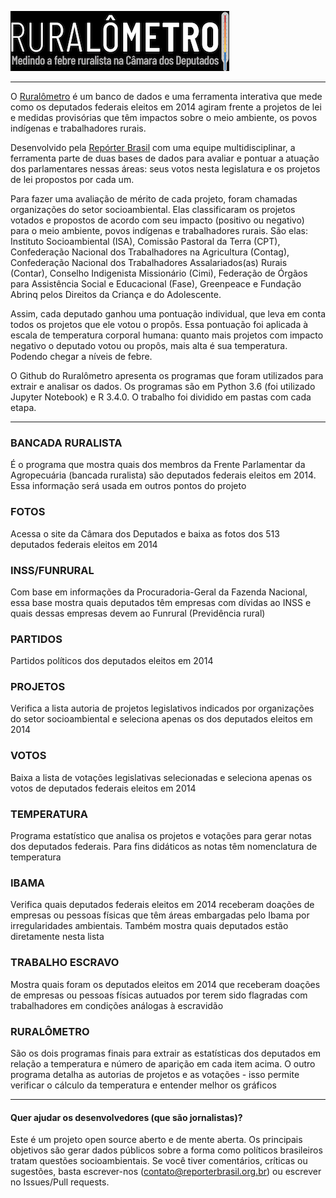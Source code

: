 [![Ruralômetro](doc/ruralometro.png)](https://ruralometro.reporterbrasil.org.br)

----

O [Ruralômetro](https://ruralometro.reporterbrasil.org.br/) é um banco de dados e uma ferramenta interativa que mede como os deputados federais eleitos em 2014 agiram frente a projetos de lei e medidas provisórias que têm impactos sobre o meio ambiente, os povos indígenas e trabalhadores rurais.

Desenvolvido pela [Repórter Brasil](http://reporterbrasil.org.br/) com uma equipe multidisciplinar, a ferramenta parte de duas bases de dados para avaliar e pontuar a atuação dos parlamentares nessas áreas: seus votos nesta legislatura e os projetos de lei propostos por cada um.

Para fazer uma avaliação de mérito de cada projeto, foram chamadas organizações do setor socioambiental. Elas classificaram os projetos votados e propostos de acordo com seu impacto (positivo ou negativo) para o meio ambiente, povos indígenas e trabalhadores rurais. São elas: Instituto Socioambiental (ISA), Comissão Pastoral da Terra (CPT), Confederação Nacional dos Trabalhadores na Agricultura (Contag), Confederação Nacional dos Trabalhadores Assalariados(as) Rurais (Contar), Conselho Indigenista Missionário (Cimi), Federação de Órgãos para Assistência Social e Educacional (Fase), Greenpeace e Fundação Abrinq pelos Direitos da Criança e do Adolescente.

Assim, cada deputado ganhou uma pontuação individual, que leva em conta todos os projetos que ele votou o propôs. Essa pontuação foi aplicada à escala de temperatura corporal humana: quanto mais projetos com impacto negativo o deputado votou ou propôs, mais alta é sua temperatura. Podendo chegar a níveis de febre.

O Github do Ruralômetro apresenta os programas que foram utilizados para extrair e analisar os dados. Os programas são em Python 3.6 (foi utilizado Jupyter Notebook) e R 3.4.0. O trabalho foi dividido em pastas com cada etapa.

----

### BANCADA RURALISTA
É o programa que mostra quais dos membros da Frente Parlamentar da Agropecuária (bancada ruralista) são deputados federais eleitos em 2014. Essa informação será usada em outros pontos do projeto

### FOTOS
Acessa o site da Câmara dos Deputados e baixa as fotos dos 513 deputados federais eleitos em 2014

### INSS/FUNRURAL
Com base em informações da Procuradoria-Geral da Fazenda Nacional, essa base mostra quais deputados têm empresas com dívidas ao INSS e quais dessas empresas devem ao Funrural (Previdência rural)

### PARTIDOS
Partidos políticos dos deputados eleitos em 2014

### PROJETOS
Verifica a lista autoria de projetos legislativos indicados por organizações do setor socioambiental e seleciona apenas os dos deputados eleitos em 2014

### VOTOS
Baixa a lista de votações legislativas selecionadas e seleciona apenas os votos de deputados federais eleitos em 2014

### TEMPERATURA
Programa estatístico que analisa os projetos e votações para gerar notas dos deputados federais. Para fins didáticos as notas têm nomenclatura de temperatura

### IBAMA
Verifica quais deputados federais eleitos em 2014 receberam doações de empresas ou pessoas físicas que têm áreas embargadas pelo Ibama por irregularidades ambientais. Também mostra quais deputados estão diretamente nesta lista

### TRABALHO ESCRAVO
Mostra quais foram os deputados eleitos em 2014 que receberam doações de empresas ou pessoas físicas autuados por terem sido flagradas com trabalhadores em condições análogas à escravidão

### RURALÔMETRO
São os dois programas finais para extrair as estatísticas dos deputados em relação a temperatura e número de aparição em cada item acima. O outro programa detalha as autorias de projetos e as votações - isso permite verificar o cálculo da temperatura e entender melhor os gráficos

----

#### Quer ajudar os desenvolvedores (que são jornalistas)?
Este é um projeto open source aberto e de mente aberta. Os principais objetivos são gerar dados públicos sobre a forma como políticos brasileiros tratam questões socioambientais. Se você tiver comentários, críticas ou sugestões, basta escrever-nos (contato@reporterbrasil.org.br) ou escrever no Issues/Pull requests.
